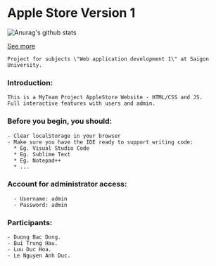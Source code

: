 # Apple Store Version 1 #

![Anurag's github stats](https://github-readme-stats.vercel.app/api?username=Bacdong&theme=dark&show_icons=true)

[See more](https://bacdong.github.io/web_only_frontend/)

```
Project for subjects \"Web application development 1\" at Saigon University.
```

### Introduction:
```
This is a MyTeam Project AppleStore Website - HTML/CSS and JS. 
Full interactive features with users and admin.
```

### Before you begin, you should:
```
- Clear localStorage in your browser 
- Make sure you have the IDE ready to support writing code:
  * Eg. Visual Studio Code
  * Eg. Sublime Text
  * Eg. Notepad++
  * ...
```
### Account for administrator access:
```
  - Username: admin
  - Password: admin
```

### Participants:
```
- Duong Bac Dong.
- Bui Trung Hau.
- Luu Duc Hoa.
- Le Nguyen Anh Duc.
```
